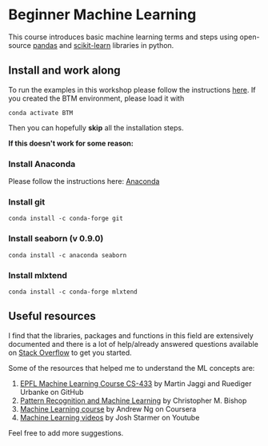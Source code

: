 # Beginner Machine Learning

This course introduces basic machine learning terms and steps using open-source [pandas](https://pandas.pydata.org) and [scikit-learn](https://scikit-learn.org/stable/index.html) libraries in python.

## Install and work along
To run the examples in this workshop please follow the instructions [here](https://github.com/redgar598/EMBL_BTM_2019/tree/master/Install). If you created the BTM environment, please load it with

```
conda activate BTM
```
Then you can hopefully **skip** all the installation steps.

**If this doesn't work for some reason:**

### Install Anaconda

Please follow the instructions here: [Anaconda](https://www.anaconda.com/distribution/)

### Install git

```
conda install -c conda-forge git
```

### Install seaborn (v 0.9.0)

```
conda install -c anaconda seaborn
```

### Install mlxtend

```
conda install -c conda-forge mlxtend
```

## Useful resources

I find that the libraries, packages and functions in this field are extensively documented and there is a lot of help/already answered questions available on [Stack Overflow](https://stackoverflow.com) to get you started. 

Some of the resources that helped me to understand the ML concepts are:
1. [EPFL Machine Learning Course CS-433](https://github.com/epfml/ML_course) by Martin Jaggi and Ruediger Urbanke on GitHub
2. [Pattern Recognition and Machine Learning](http://users.isr.ist.utl.pt/~wurmd/Livros/school/Bishop%20-%20Pattern%20Recognition%20And%20Machine%20Learning%20-%20Springer%20%202006.pdf) by Christopher M. Bishop
3. [Machine Learning course](https://www.coursera.org/learn/machine-learning) by Andrew Ng on Coursera
4. [Machine Learning videos](https://www.youtube.com/watch?v=Gv9_4yMHFhI&list=PLblh5JKOoLUICTaGLRoHQDuF_7q2GfuJF) by Josh Starmer on Youtube 

Feel free to add more suggestions.


